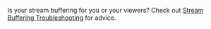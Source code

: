 Is your stream buffering for you or your viewers? Check out [Stream Buffering Troubleshooting](https://obsproject.com/kb/stream-buffering-troubleshooting) for advice.
